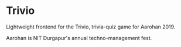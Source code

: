 # Trivio
Lightweight frontend for the Trivio, trivia-quiz game for Aarohan 2019.

Aarohan is NIT Durgapur's annual techno-management fest.
